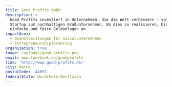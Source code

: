 ```yaml
---
title: Good Profits GmbH
description: >-
  Good Profits investiert in Unternehmen, die die Welt verbessern - vom Social
  Startup zum nachhaltigen Großunternehmen. Um dies zu realisieren, bieten wir
  einfache und faire Geldanlagen an.
impactArea:
  - Dienstleistungen für Sozialunternehmen
  - Entrepreneurshipförderung
organization: true
image: /uploads/good-profits.png
email: www.facebook.de/goodprofits
link: 'http://www.good-profits.de/'
city: Herne
postalCode: '44651'
federalState: Nordrhein-Westfalen
---
```


